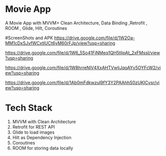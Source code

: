 # Movie App
A Movie App with MVVM+ Clean Architecture, Data Binding ,Retrofit , ROOM , Glide, Hilt, Coroutines

#ScreenShots and APK
https://drive.google.com/file/d/1W2Oa-MM1cDxSJvfWCxtlUCt6yM60rFJp/view?usp=sharing

https://drive.google.com/file/d/1W6_5So41FiNMeq1QH5tljpAt_2xFMssI/view?usp=sharing

https://drive.google.com/file/d/1W8hrreNlV4XxAHTVwljJqoAYv5OYFcW2/view?usp=sharing

https://drive.google.com/file/d/1Ab0mFdkwzul9fY3Y2PAAhhS0zUKICvsr/view?usp=sharing

# Tech Stack

1) MVVM with Clean Architecture
2) Retrofit for REST API
3) Glide to load images
4) Hilt as Dependency Injection
5) Coroutines
6) ROOM for storing data locally 



